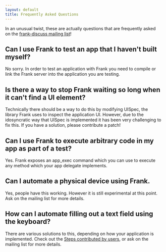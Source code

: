 ```yaml
---
layout: default
title: Frequently Asked Questions
---
```


In an unusual twist, these are actually questions that are frequently
asked on the [frank-discuss mailing list](mailing_lists.html)!

## Can I use Frank to test an app that I haven't built myself?

No sorry. In order to test an application with Frank you need to
compile or link the Frank server into the application you are testing.

## Is there a way to stop Frank waiting so long when it can't find a UI element?

Technically there should be a way to do this by modifying UISpec, the
library Frank uses to inspect the application UI. However, due to the
idosyncratic way that UISpec is implemented it has been very
challenging to fix this. If you have a solution, please contribute a
patch!


## Can I use Frank to execute arbitrary code in my app as part of a test?

Yes. Frank exposes an app_exec command which you can use to execute
any method which your app delegate implements.

## Can I automate a physical device using Frank.

Yes, people have this working. However it is still experimental at
this point. Ask on the mailing list for more details.


## How can I automate filling out a text field using the keyboard?
There are various solutions to this, depending on how your application
is implemented. Check out the [Steps contributed by
users](user_steps.html), or ask on the mailing list for more details. 
